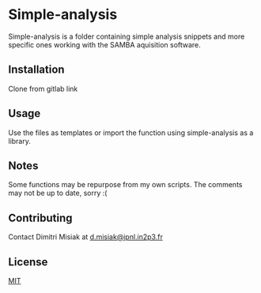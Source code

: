 # Simple-analysis

Simple-analysis is a folder containing simple analysis snippets and more specific ones working with the SAMBA aquisition software.

## Installation

Clone from gitlab link

## Usage

Use the files as templates or import the function using simple-analysis as a library.

## Notes

Some functions may be repurpose from my own scripts. The comments may not be up to date, sorry :(

## Contributing
Contact Dimitri Misiak at d.misiak@ipnl.in2p3.fr

## License
[MIT](https://choosealicense.com/licenses/mit/)
